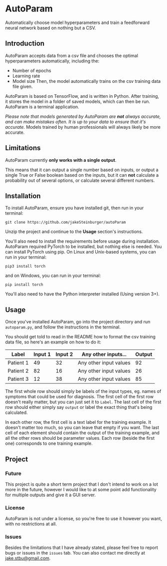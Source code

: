 # AutoParam
Automatically choose model hyperparameters and train a feedforward neural network based on nothing but a CSV.

## Introduction
AutoParam accepts data from a csv file and chooses the optimal hyperparameters automatically, including the:
- Number of epochs
- Learning rate
- Model size
Then, the model automatically trains on the csv training data file given.

AutoParam is based on TensorFlow, and is written in Python. After training, it stores the model in a folder of saved models, which can then be run. AutoParam is a terminal application.

*Please note that models generated by AutoParam are **not** always accurate, and can make mistakes often. It is up to your data to ensure that it's accurate.* Models trained by human professionals will always likely be more accurate.

## Limitations
AutoParam currently **only works with a single output**.

This means that it can output a single number based on inputs, or output a single True or False boolean based on the inputs, but it can **not** calculate a probability out of several options, or calculate several different numbers. 

## Installation
To install AutoParam, ensure you have installed git, then run in your terminal:
```
git clone https://github.com/jakeSteinburger/autoParam
```
Unzip the project and continue to the **Usage** section's instructions.

You'll also need to install the requirements before usage during installation. AutoParam required PyTorch to be installed, but nothing else is needed. You can install PyTorch using pip. On Linux and Unix-based systems, you can run in your terminal:

```
pip3 install torch
```

and on Windows, you can run in your terminal:

```
pip install torch
```

You'll also need to have the Python interpreter installed (Using version 3+).

## Usage
Once you've installed AutoParam, go into the project directory and run `autoparam.py`, and follow the instructions in the terminal.

You should get told to read in the README how to format the csv training data file, so here's an example on how to do it:

|Label        |Input 1|Input 2|Any other inputs...   |Output|
|-------------|-------|-------|----------------------|------|
|Patient 1    |49     |32     |Any other input values|92    |
|Patient 2    |82     |16     |Any other input values|26    |
|Patient 3    |12     |38     |Any other input values|85    |

The first whole row should simply be labels of the input types, eg. names of symptoms that could be used for diagnosis. The first cell of the first row doesn't really matter, but you can just set it to `Label`. The last cell of the first row should either simply say `output` or label the exact thing that's being calculated. 

In each other row, the first cell is a text label for the training example. It doesn't matter too much, so you can leave that empty if you want. The last cell of each element should contain the output of the training example, and all the other rows should be parameter values. Each row (beside the first one) corresponds to one training example.

## Project
### Future
This project is quite a short term project that I don't intend to work on a lot more in the future, however I would like to at some point add functionality for multiple outputs and give it a GUI server.
### License
AutoParam is not under a license, so you're free to use it however you want, with no restrictions at all.
### Issues
Besides the limitations that I have already stated, please feel free to report bugs or issues in the `issues` tab. You can also contact me directly at [jake.stbu@gmail.com](mailto:jake.stbu@gmail.com).
